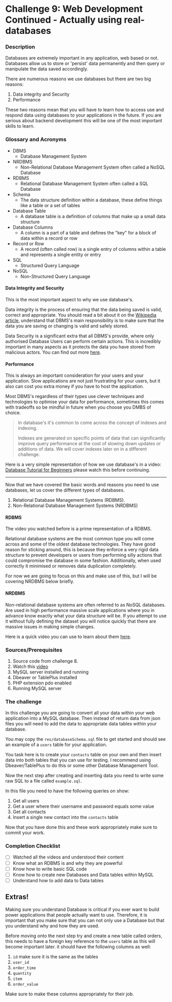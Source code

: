 # Challenge 9: Web Development Continued - Actually using real-databases

### Description

Databases are extremely important in any application, web based or not. Databases allow us to store or 'persist' data
permanently and then query or manipulate the data saved accordingly.

There are numerous reasons we use databases but there are two big reasons:

1. Data integrity and Security
2. Performance

These two reasons mean that you will have to learn how to access use and respond data using databases to your
applications in the future. If you are serious about backend development this will be one of the most important skills
to learn.

### Glossary and Acronyms

- DBMS
    - Database Management System
- NRDBMS
    - Non-Relational Database Management System often called a NoSQL Database
- RDBMS
    - Relational Database Management System often called a SQL Database
- Schema
    - The data structure definition within a database, these define things like a table or a set of tables
- Database Table
    - A database table is a definition of columns that make up a small data structure
- Database Columns
    - A column is a part of a table and defines the "key" for a block of data within a record or row
- Record or Row
    - A record (often called row) is a single entry of columns within a table and represents a single entity or entry
- SQL
    - Structured Query Language
- NoSQL
    - Non-Structured Query Language

#### Data Integrity and Security

This is the most important aspect to why we use database's.

Data integrity is the process of ensuring that the data being saved is valid, correct and appropriate. You should read a
bit about it on the [Wikipedia article](https://en.wikipedia.org/wiki/Data_integrity), understand that DBMS's main
responsibility is to make sure that the data you are saving or changing is valid and safely stored.

Data Security is a significant extra that all DBMS's provide, where only authorised Database Users can perform certain
actions. This is incredibly important in many aspects as it protects the data you have stored from malicious actors. You
can find out more [here](https://en.wikipedia.org/wiki/Data_security).

#### Performance

This is always an important consideration for your users and your application. Slow applications are not just
frustrating for your users, but it also can cost you extra money if you have to host the application.

Most DBMS's regardless of their types use clever techniques and technologies to optimise your data for performance,
sometimes this comes with tradeoffs so be mindful in future when you choose you DMBS of choice.

> In database's it's common to come across the concept of indexes and indexing.
>
>Indexes are generated on specific points of data that can significantly improve query performance at the cost of slowing
> down updates or additions of data. We will cover indexes later on in a different challenge.


Here is a very simple representation of how we use database's in a
video: [Database Tutorial for Beginners](https://www.youtube.com/watch?v=wR0jg0eQsZA) please watch this before
continuing.


<hr />

Now that we have covered the basic words and reasons you need to use databases, let us cover the different types of
databases.

1. Relational Database Management Systems (RDBMS).
2. Non-Relational Database Management Systems (NRDBMS)

#### RDBMS

The video you watched before is a prime representation of a RDBMS.

Relational database systems are the most common type you will come across and some of the oldest database technologies.
They have good reason for sticking around, this is because they enforce a very rigid data structure to prevent
developers or users from performing silly actions that could compromise the database in some fashion. Additionally, when
used correctly it minimised or removes data duplication completely.

For now we are going to focus on this and make use of this, but I will be covering NRDBMS below briefly.

#### NRDBMS

Non-relational database systems are often referred to as NoSQL databases. Are used in high performance massive scale
applications where you in advance know exactly what your data structure will be. If you attempt to use it without fully
defining the dataset you will notice quickly that there are massive issues in making simple changes.

Here is a quick video you can use to learn about them [here](https://www.youtube.com/watch?v=0buKQHokLK8).

### Sources/Prerequisites

1. Source code from challenge 8.
2. Watch this [video](https://youtu.be/Cz3WcZLRaWc)
3. MySQL server installed and running
4. Dbeaver or TablePlus installed
5. PHP extension pdo enabled
6. Running MySQL server

### The challenge

In this challenge you are going to convert all your data within your web application into a MySQL database. Then instead
of return data from json files you will need to add the data to appropriate data tables within your database.

You may copy the `res/databaseSchema.sql` file to get started and should see an example of a `users` table for your
application.

You task here is to create your `contacts` table on your own and then insert data into both tables that you can use for
testing. I recommend using Dbeaver/TablePlus to do this or some other Database Management Tool.

Now the next step after creating and inserting data you need to write some raw SQL to a file called `example.sql`.

In this file you need to have the following queries on show:

1. Get all users
2. Get a user where their username and password equals some value
3. Get all contacts
4. Insert a single new contact into the `contacts` table

Now that you have done this and these work appropriately make sure to commit your work.

### Completion Checklist

- [ ] Watched all the videos and understood their content
- [ ] Know what an RDBMS is and why they are powerful
- [ ] Know how to write basic SQL code
- [ ] Know how to create new Databases and Data tables within MySQL
- [ ] Understand how to add data to Data tables

## Extras!

Making sure you understand Database is critical if you ever want to build power applications that people actually want
to use. Therefore, it is important that you make sure that you can not only use a Database but that you understand why
and how they are used.

Before moving onto the next step try and create a new table called orders, this needs to have a foreign key reference to
the `users` table as this will become important later. it should have the following columns as well:
1. `id` make sure it is the same as the tables
2. `user_id`
3. `order_time`
4. `quantity`
5. `item`
6. `order_value`

Make sure to make these columns appropriately for their job.